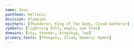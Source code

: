```yaml
---
name: Zeus
pantheon: Hellenic
division: Olympian
epithets: [Thunderer, King of the Gods, Cloud-Gatherer]
symbols: [lightning bolt, eagle, oak tree]
domains: [sky, thunder, kingship, law]
primary_texts: [Theogony, Iliad, Homeric Hymns]
---
```

